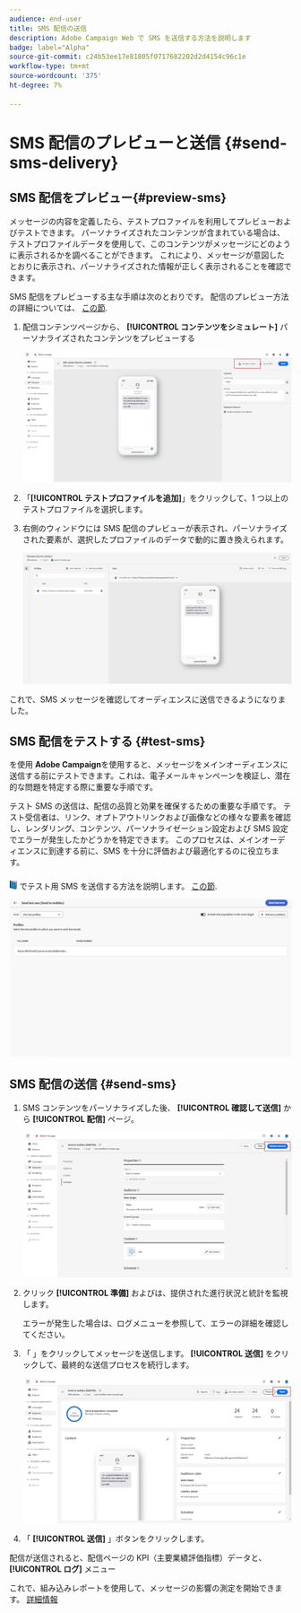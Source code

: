 ```yaml
---
audience: end-user
title: SMS 配信の送信
description: Adobe Campaign Web で SMS を送信する方法を説明します
badge: label="Alpha"
source-git-commit: c24b53ee17e81805f0717682202d2d4154c96c1e
workflow-type: tm+mt
source-wordcount: '375'
ht-degree: 7%

---
```


# SMS 配信のプレビューと送信 {#send-sms-delivery}

## SMS 配信をプレビュー{#preview-sms}

メッセージの内容を定義したら、テストプロファイルを利用してプレビューおよびテストできます。 パーソナライズされたコンテンツが含まれている場合は、テストプロファイルデータを使用して、このコンテンツがメッセージにどのように表示されるかを調べることができます。 これにより、メッセージが意図したとおりに表示され、パーソナライズされた情報が正しく表示されることを確認できます。

SMS 配信をプレビューする主な手順は次のとおりです。 配信のプレビュー方法の詳細については、 [この節](../preview-test/preview-content.md).

1. 配信コンテンツページから、 **[!UICONTROL コンテンツをシミュレート]** パーソナライズされたコンテンツをプレビューする

   ![](assets/sms_send_1.png)

1. 「**[!UICONTROL テストプロファイルを追加]**」をクリックして、1 つ以上のテストプロファイルを選択します。

   <!--
    Once your test profiles are selected, click **[!UICONTROL Select]**.
    ![](assets/sms_send_2.png)
    -->

1. 右側のウィンドウには SMS 配信のプレビューが表示され、パーソナライズされた要素が、選択したプロファイルのデータで動的に置き換えられます。

   ![](assets/sms_send_3.png)

これで、SMS メッセージを確認してオーディエンスに送信できるようになりました。

## SMS 配信をテストする {#test-sms}

を使用 **Adobe Campaign**&#x200B;を使用すると、メッセージをメインオーディエンスに送信する前にテストできます。これは、電子メールキャンペーンを検証し、潜在的な問題を特定する際に重要な手順です。

テスト SMS の送信は、配信の品質と効果を確保するための重要な手順です。 テスト受信者は、リンク、オプトアウトリンクおよび画像などの様々な要素を確認し、レンダリング、コンテンツ、パーソナライゼーション設定および SMS 設定でエラーが発生したかどうかを特定できます。 このプロセスは、メインオーディエンスに到達する前に、SMS を十分に評価および最適化するのに役立ちます。

![](../assets/do-not-localize/book.png) でテスト用 SMS を送信する方法を説明します。 [この節](../preview-test/proofs.md).

![](assets/sms_send_6.png)

## SMS 配信の送信 {#send-sms}

1. SMS コンテンツをパーソナライズした後、 **[!UICONTROL 確認して送信]** から **[!UICONTROL 配信]** ページ。

   ![](assets/sms_send_4.png)

1. クリック **[!UICONTROL 準備]** およびは、提供された進行状況と統計を監視します。

   エラーが発生した場合は、ログメニューを参照して、エラーの詳細を確認してください。

1. 「 」をクリックしてメッセージを送信します。 **[!UICONTROL 送信]** をクリックして、最終的な送信プロセスを続行します。

   ![](assets/sms_send_5.png)

1. 「 **[!UICONTROL 送信]** 」ボタンをクリックします。

配信が送信されると、配信ページの KPI（主要業績評価指標）データと、 **[!UICONTROL ログ]** メニュー

これで、組み込みレポートを使用して、メッセージの影響の測定を開始できます。 [詳細情報](../reporting/sms-report.md)




